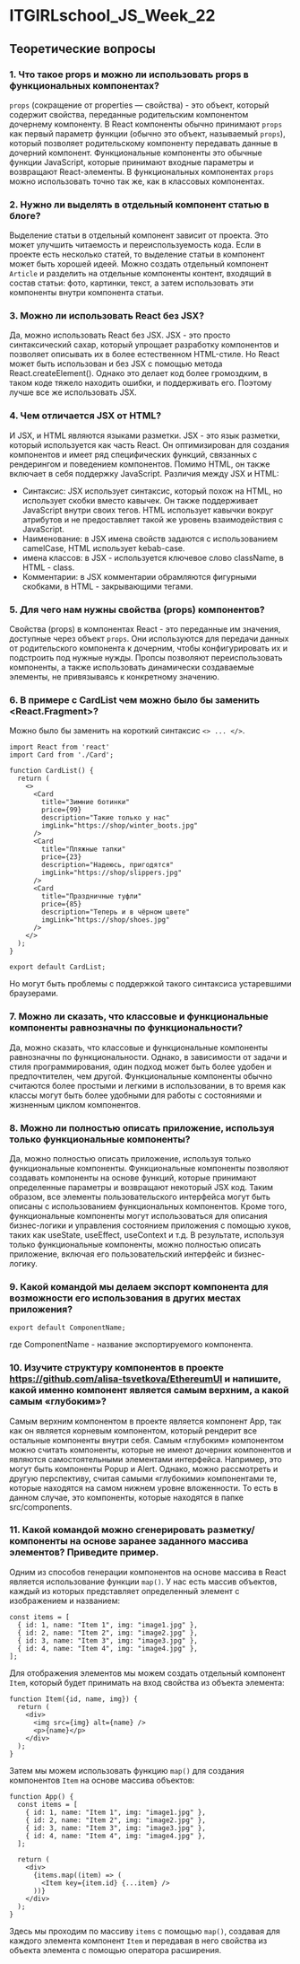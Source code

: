 # ITGIRLschool_JS_Week_22

## Теоретические вопросы

### 1. Что такое props и можно ли использовать props в функциональных компонентах?
`props` (сокращение от properties — свойства) - это объект, который содержит свойства, переданные родительским компонентом дочернему компоненту. В React компоненты обычно принимают `props` как первый параметр функции (обычно это объект, называемый `props`), который позволяет родительскому компоненту передавать данные в дочерний компонент.
Функциональные компоненты это обычные функции JavaScript, которые принимают входные параметры и возвращают React-элементы. В функциональных компонентах `props` можно использовать точно так же, как в классовых компонентах.

### 2. Нужно ли выделять в отдельный компонент статью в блоге?
Выделение статьи в отдельный компонент зависит от проекта. Это может улучшить читаемость и переиспользуемость кода. Если в проекте есть несколько статей, то выделение статьи в компонент может быть хорошей идеей. Можно создать отдельный компонент `Article` и разделить на отдельные компоненты контент, входящий в состав статьи: фото, картинки, текст, а затем использовать эти компоненты внутри компонента статьи.

### 3. Можно ли использовать React без JSX?
Да, можно использовать React без JSX. JSX - это просто синтаксический сахар, который упрощает разработку компонентов и позволяет описывать их в более естественном HTML-стиле. Но React может быть использован и без JSX с помощью метода React.createElement(). Однако это делает код более громоздким, в таком коде тяжело находить ошибки, и поддерживать его. Поэтому лучше все же использовать JSX.

### 4. Чем отличается JSX от HTML?
И JSX, и HTML являются языками разметки.
JSX - это язык разметки, который используется как часть React. Он оптимизирован для создания компонентов и имеет ряд специфических функций, связанных с рендерингом и поведением компонентов. Помимо HTML, он также включает в себя поддержку JavaScript.
Различия между JSX и HTML:
- Синтаксис: JSX использует синтаксис, который похож на HTML, но использует скобки вместо кавычек. Он также поддерживает JavaScript внутри своих тегов. HTML использует кавычки вокруг атрибутов и не предоставляет такой же уровень взаимодействия с JavaScript.
- Наименование: в JSX имена свойств задаются с использованием camelCase, HTML использует kebab-case.
- имена классов: в JSX - используется ключевое слово className, в HTML - class.
- Комментарии: в JSX комментарии обрамляются фигурными скобками, в HTML - закрывающими тегами.

### 5. Для чего нам нужны свойства (props) компонентов?
Свойства (props) в компонентах React - это переданные им значения, доступные через объект `props`. Они используются для передачи данных от родительского компонента к дочерним, чтобы конфигурировать их и подстроить под нужные нужды.
Пропсы позволяют переиспользовать компоненты, а также использовать динамически создаваемые элементы, не привязываясь к конкретному значению.

### 6. В примере с CardList чем можно было бы заменить <React.Fragment>?
Можно было бы заменить на короткий синтаксис `<> ... </>`. 
```
import React from 'react'
import Card from './Card';

function CardList() {
  return (
    <>
      <Card
        title="Зимние ботинки"
        price={99}
        description="Такие только у нас"
        imgLink="https://shop/winter_boots.jpg"
      />
      <Card
        title="Пляжные тапки"
        price={23}
        description="Надеюсь, пригодятся"
        imgLink="https://shop/slippers.jpg"
      />
      <Card
        title="Праздничные туфли"
        price={85}
        description="Теперь и в чёрном цвете"
        imgLink="https://shop/shoes.jpg"
      />
    </>
  );
}

export default CardList;
```
Но могут быть проблемы с поддержкой такого синтаксиса устаревшими браузерами.

### 7. Можно ли сказать, что классовые и функциональные компоненты равнозначны по функциональности?
Да, можно сказать, что классовые и функциональные компоненты равнозначны по функциональности. Однако, в зависимости от задачи и стиля программирования, один подход может быть более удобен и предпочтителен, чем другой. Функциональные компоненты обычно считаются более простыми и легкими в использовании, в то время как классы могут быть более удобными для работы с состояниями и жизненным циклом компонентов.

### 8. Можно ли полностью описать приложение, используя только функциональные компоненты?
Да, можно полностью описать приложение, используя только функциональные компоненты. Функциональные компоненты позволяют создавать компоненты на основе функций, которые принимают определенные параметры и возвращают некоторый JSX код. Таким образом, все элементы пользовательского интерфейса могут быть описаны с использованием функциональных компонентов. Кроме того, функциональные компоненты могут использоваться для описания бизнес-логики и управления состоянием приложения с помощью хуков, таких как useState, useEffect, useContext и т.д. В результате, используя только функциональные компоненты, можно полностью описать приложение, включая его пользовательский интерфейс и бизнес-логику.

### 9. Какой командой мы делаем экспорт компонента для возможности его использования в других местах приложения? 
```
export default ComponentName;
```
где ComponentName - название экспортируемого компонента.

### 10. Изучите структуру компонентов в проекте https://github.com/alisa-tsvetkova/EthereumUI и напишите, какой именно компонент является самым верхним, а какой самым «глубоким»?
Самым верхним компонентом в проекте является компонент App, так как он является корневым компонентом, который рендерит все остальные компоненты внутри себя.
Самым «глубоким» компонентом можно считать компоненты, которые не имеют дочерних компонентов и являются самостоятельными элементами интерфейса. Например, это могут быть компоненты Popup и Alert. Однако, можно рассмотреть и другую перспективу, считая самыми «глубокими» компонентами те, которые находятся на самом нижнем уровне вложенности. То есть в данном случае, это компоненты, которые находятся в папке src/components.

### 11. Какой командой можно сгенерировать разметку/компоненты на основе заранее заданного массива элементов? Приведите пример.
Одним из способов генерации компонентов на основе массива в React является использование функции `map()`. 
У нас есть массив объектов, каждый из которых представляет определенный элемент с изображением и названием:
```
const items = [
  { id: 1, name: "Item 1", img: "image1.jpg" },
  { id: 2, name: "Item 2", img: "image2.jpg" },
  { id: 3, name: "Item 3", img: "image3.jpg" },
  { id: 4, name: "Item 4", img: "image4.jpg" },
];
```
Для отображения элементов мы можем создать отдельный компонент `Item`, который будет принимать на вход свойства из объекта элемента:

```
function Item({id, name, img}) {
  return (
    <div>
      <img src={img} alt={name} />
      <p>{name}</p>
    </div>
  );
}
```
Затем мы можем использовать функцию `map()` для создания компонентов `Item` на основе массива объектов:
```
function App() {
  const items = [
    { id: 1, name: "Item 1", img: "image1.jpg" },
    { id: 2, name: "Item 2", img: "image2.jpg" },
    { id: 3, name: "Item 3", img: "image3.jpg" },
    { id: 4, name: "Item 4", img: "image4.jpg" },
  ];

  return (
    <div>
      {items.map((item) => (
        <Item key={item.id} {...item} />
      ))}
    </div>
  );
}
```
Здесь мы проходим по массиву `items` с помощью `map()`, создавая для каждого элемента компонент `Item` и передавая в него свойства из объекта элемента с помощью оператора расширения. 
